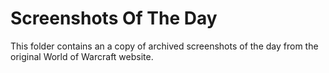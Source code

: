 # Screenshots Of The Day

This folder contains an a copy of archived screenshots of the day from the original World of Warcraft website.
